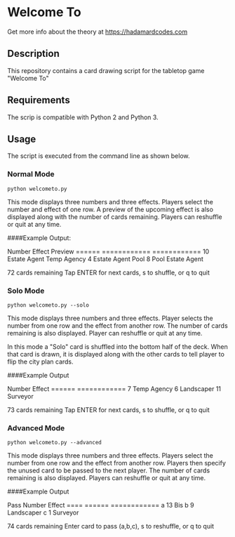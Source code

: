 # Welcome To
Get more info about the theory at https://hadamardcodes.com

## Description
This repository contains a card drawing script for the tabletop game "Welcome To"

## Requirements
The scrip is compatible with Python 2 and Python 3.

## Usage
The script is executed from the command line as shown below.

### Normal Mode
`python welcometo.py`  

This mode displays three numbers and three effects. Players select the number and effect of one row.
A preview of the upcoming effect is also displayed along with the number of cards remaining.
Players can reshuffle or quit at any time.

####Example Output:

Number  Effect        Preview
======  ============  ============
    10  Estate Agent  Temp Agency
     4  Estate Agent  Pool
     8  Pool          Estate Agent

72 cards remaining
Tap ENTER for next cards, s to shuffle, or q to quit

### Solo Mode
`python welcometo.py --solo`  

This mode displays three numbers and three effects. Player selects the number from one row and the effect from another row.
The number of cards remaining is also displayed.
Player can reshuffle or quit at any time.

In this mode a "Solo" card is shuffled into the bottom half of the deck. When that card is drawn, it is displayed along with the other cards to tell player to flip the city plan cards.

####Example Output

Number  Effect
======  ============
     7  Temp Agency
     6  Landscaper
    11  Surveyor

73 cards remaining
Tap ENTER for next cards, s to shuffle, or q to quit

### Advanced Mode
`python welcometo.py --advanced`  

This mode displays three numbers and three effects. Players select the number from one row and the effect from another row.
Players then specify the unused card to be passed to the next player.
The number of cards remaining is also displayed.
Players can reshuffle or quit at any time.

####Example Output

Pass  Number  Effect
====  ======  ============
   a      13  Bis
   b       9  Landscaper
   c       1  Surveyor

74 cards remaining
Enter card to pass (a,b,c), s to reshuffle, or q to quit


